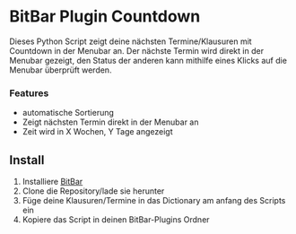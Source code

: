# BitBar Plugin Countdown

Dieses Python Script zeigt deine nächsten Termine/Klausuren mit Countdown in der Menubar an.
Der nächste Termin wird direkt in der Menubar gezeigt, den Status der anderen kann mithilfe eines Klicks auf die Menubar überprüft werden.

### Features
- automatische Sortierung
- Zeigt nächsten Termin direkt in der Menubar an
- Zeit wird in X Wochen, Y Tage angezeigt

## Install
1. Installiere [BitBar](https://github.com/matryer/bitbar)
2. Clone die Repository/lade sie herunter
3. Füge deine Klausuren/Termine in das Dictionary am anfang des Scripts ein
4. Kopiere das Script in deinen BitBar-Plugins Ordner